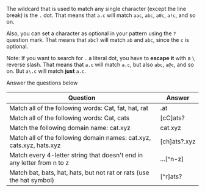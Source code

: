 The wildcard that is used to match any single character (except the line break) is the `.` dot. That means that `a.c` will match `aac`, `abc`, `a0c`, `a!c`, and so on.

Also, you can set a character as optional in your pattern using the `?` question mark. That means that `abc?` will match `ab` and `abc`, since the `c` is optional.

Note: If you want to search for `.` a literal dot, you have to **escape it** with a `\` reverse slash. That means that `a.c` will match `a.c`, but also `abc`, `a@c`, and so on. But `a\.c` will match **just** `a.c`.

Answer the questions below

| Question                                                               | Answer |
| ---------------------------------------------------------------------- | ------ |
| Match all of the following words: Cat, fat, hat, rat                   | .at       |
| Match all of the following words: Cat, cats                            | [cC]ats?       |
| Match the following domain name: cat.xyz                               | cat\.xyz       |
| Match all of the following domain names: cat.xyz, cats.xyz, hats.xyz   | [ch]ats?\.xyz       |
| Match every 4-letter string that doesn't end in any letter from n to z | ...[^n-z]       |
| Match bat, bats, hat, hats, but not rat or rats (use the hat symbol)                                                                       | [^r]ats?       |
